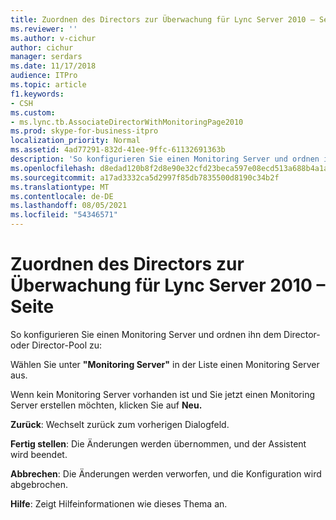 ```yaml
---
title: Zuordnen des Directors zur Überwachung für Lync Server 2010 – Seite
ms.reviewer: ''
ms.author: v-cichur
author: cichur
manager: serdars
ms.date: 11/17/2018
audience: ITPro
ms.topic: article
f1.keywords:
- CSH
ms.custom:
- ms.lync.tb.AssociateDirectorWithMonitoringPage2010
ms.prod: skype-for-business-itpro
localization_priority: Normal
ms.assetid: 4ad77291-832d-41ee-9ffc-61132691363b
description: 'So konfigurieren Sie einen Monitoring Server und ordnen ihn dem Director- oder Director-Pool zu:'
ms.openlocfilehash: d8edad120b8f2d8e90e32cfd23beca597e08ecd513a688b4a1a65323cf9c6547
ms.sourcegitcommit: a17ad3332ca5d2997f85db7835500d8190c34b2f
ms.translationtype: MT
ms.contentlocale: de-DE
ms.lasthandoff: 08/05/2021
ms.locfileid: "54346571"
---
```

# <a name="associate-director-with-monitoring-page-for-lync-server-2010"></a>Zuordnen des Directors zur Überwachung für Lync Server 2010 – Seite
 
So konfigurieren Sie einen Monitoring Server und ordnen ihn dem Director- oder Director-Pool zu:
  
Wählen Sie unter **"Monitoring Server"** in der Liste einen Monitoring Server aus.
  
Wenn kein Monitoring Server vorhanden ist und Sie jetzt einen Monitoring Server erstellen möchten, klicken Sie auf **Neu.**
  
 **Zurück**: Wechselt zurück zum vorherigen Dialogfeld.
  
 **Fertig stellen**: Die Änderungen werden übernommen, und der Assistent wird beendet.
  
 **Abbrechen**: Die Änderungen werden verworfen, und die Konfiguration wird abgebrochen.
  
 **Hilfe**: Zeigt Hilfeinformationen wie dieses Thema an.
  

